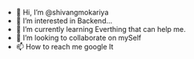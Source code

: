 - 👋 Hi, I’m @shivangmokariya
- 👀 I’m interested in Backend...
- 🌱 I’m currently learning Everthing that can help me. 
- 💞️ I’m looking to collaborate on mySelf
- 📫 How to reach me google It

<!---
shivangmokariya/shivangmokariya is a ✨ special ✨ repository because its `README.md` (this file) appears on your GitHub profile.
You can click the Preview link to take a look at your changes.
--->

